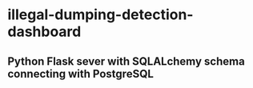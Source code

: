 # illegal-dumping-detection-dashboard
## Python Flask sever with SQLALchemy schema connecting with PostgreSQL
